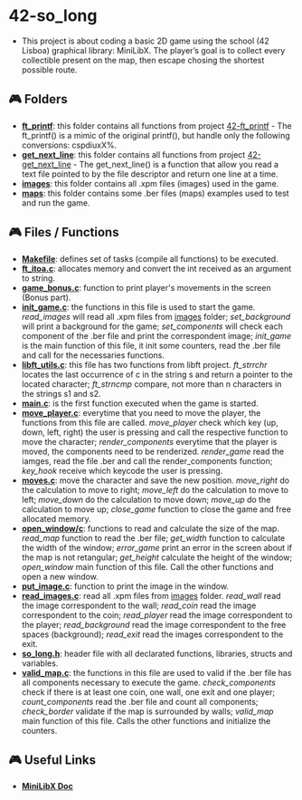 # 42-so_long
- This project is about coding a basic 2D game using the school (42 Lisboa) graphical library: MiniLibX. The player’s goal is to collect every collectible present on the map, then escape chosing the shortest possible route.

## :video_game: Folders
- **[ft_printf](https://github.com/alinemoraiis/42-so_long/tree/master/ft_printf)**: this folder contains all functions from project [42-ft_printf](https://github.com/alinemoraiis/42-ft_printf) - The ft_printf() is a mimic of the original printf(), but handle only the following conversions: cspdiuxX%.
- **[get_next_line](https://github.com/alinemoraiis/42-so_long/tree/master/get_next_line)**: this folder contains all functions from project [42-get_next_line](https://github.com/alinemoraiis/42-get_next_line) - The get_next_line() is a function that allow you read a text file pointed to by the file descriptor and return one line at a time.
- **[images](https://github.com/alinemoraiis/42-so_long/tree/master/images)**: this folder contains all .xpm files (images) used in the game.
- **[maps](https://github.com/alinemoraiis/42-so_long/tree/master/maps)**: this folder contains some .ber files (maps) examples used to test and run the game.

## :video_game: Files / Functions
- **[Makefile](https://github.com/alinemoraiis/42-so_long/blob/master/Makefile)**: defines set of tasks (compile all functions) to be executed.
- **[ft_itoa.c](https://github.com/alinemoraiis/42-so_long/blob/master/ft_itoa.c)**: allocates memory and convert the int received as an argument to string.
- **[game_bonus.c](https://github.com/alinemoraiis/42-so_long/blob/master/game_bonus.c)**: function to print player's movements in the screen (Bonus part).
- **[init_game.c](https://github.com/alinemoraiis/42-so_long/blob/master/init_game.c)**: the functions in this file is used to start the game. *read_images* will read all .xpm files from [images](https://github.com/alinemoraiis/42-so_long/tree/master/images) folder; *set_background* will print a background for the game; *set_components* will check each component of the .ber file and print the correspondent image; *init_game* is the main function of this file, it init some counters, read the .ber file and call for the necessaries functions.
- **[libft_utils.c](https://github.com/alinemoraiis/42-so_long/blob/master/libft_utils.c)**: this file has two functions from libft project. *ft_strrchr* locates the last occurrence of c in the string s and return a pointer to the located character; *ft_strncmp* compare, not more than n characters in the strings s1 and s2.
- **[main.c](https://github.com/alinemoraiis/42-so_long/blob/master/main.c)**: is the first function executed when the game is started.
- **[move_player.c](https://github.com/alinemoraiis/42-so_long/blob/master/move_player.c)**: everytime that you need to move the player, the functions from this file are called. *move_player* check which key (up, down, left, right) the user is pressing and call the respective function to move the character; *render_components* everytime that the player is moved, the components need to be renderized. *render_game* read the iamges, read the file .ber and call the render_components function; *key_hook* receive which keycode the user is pressing.
- **[moves.c](https://github.com/alinemoraiis/42-so_long/blob/master/moves.c)**: move the character and save the new position. *move_right* do the calculation to move to right; *move_left* do the calculation to move to left; *move_down* do the calculation to move down; *move_up* do the calculation to move up; *close_game* function to close the game and free allocated memory.
- **[open_window/c](https://github.com/alinemoraiis/42-so_long/blob/master/open_window.c)**: functions to read and calculate the size of the map. *read_map* function to read the .ber file; *get_width* function to calculate the width of the window; *error_game* print an error in the screen about if the map is not retangular; *get_height* calculate the height of the window; *open_window* main function of this file. Call the other functions and open a new window.
- **[put_image.c](https://github.com/alinemoraiis/42-so_long/blob/master/put_image.c)**: function to print the image in the window.
- **[read_images.c](https://github.com/alinemoraiis/42-so_long/blob/master/read_images.c)**: read all .xpm files from [images](https://github.com/alinemoraiis/42-so_long/tree/master/images) folder. *read_wall* read the image correspondent to the wall; *read_coin* read the image correspondent to the coin; *read_player* read the image correspondent to the player; *read_background* read the image correspondent to the free spaces (background); *read_exit* read the images correspondent to the exit.
- **[so_long.h](https://github.com/alinemoraiis/42-so_long/blob/master/so_long.h)**: header file with all declarated functions, libraries, structs and variables.
- **[valid_map.c](https://github.com/alinemoraiis/42-so_long/blob/master/valid_map.c)**: the functions in this file are used to valid if the .ber file has all components necessary to execute the game. *check_components* check if there is at least one coin, one wall, one exit and one player; *count_components* read the .ber file and count all components; *check_border* validate if the map is surrounded by walls; *valid_map* main function of this file. Calls the other functions and initialize the counters. 

## :video_game: Useful Links
- **[MiniLibX Doc](https://harm-smits.github.io/42docs/libs/minilibx/introduction.html)**
